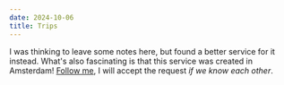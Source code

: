 ```yaml
---
date: 2024-10-06
title: Trips
---
```


I was thinking to leave some notes here, but found a better service for it instead.
What's also fascinating is that this service was created in Amsterdam!
[Follow me](https://www.polarsteps.com/tiulpin), I will accept the request _if we know each other_.
